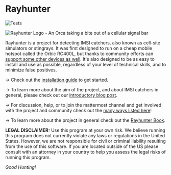 # Rayhunter
![Tests](https://github.com/EFForg/rayhunter/actions/workflows/main.yml/badge.svg)

![Rayhunter Logo - An Orca taking a bite out of a cellular signal bar](https://www.eff.org/files/styles/media_browser_preview/public/banner_library/rayhunter-banner.png)

Rayhunter is a project for detecting IMSI catchers, also known as cell-site simulators or stingrays. It was first designed to run on a cheap mobile hotspot called the Orbic RC400L, but thanks to community efforts can [support some other devices as well](./supported-devices.md).
It's also designed to be as easy to install and use as possible, regardless of your level of technical skills, and to minimize false positives. 

&rarr;  Check out the [installation guide](./installation.md) to get started.

&rarr; To learn more about the aim of the project, and about IMSI catchers in general, please check out our [introductory blog post](https://www.eff.org/deeplinks/2025/03/meet-rayhunter-new-open-source-tool-eff-detect-cellular-spying). 

&rarr; For discussion, help, or to join the mattermost channel and get involved with the project and community check out the [many ways listed here](./support-feedback-community.md)!

&rarr; To learn more about the project in general check out the [Rayhunter Book](https://efforg.github.io/rayhunter/).

**LEGAL DISCLAIMER:** Use this program at your own risk. We believe running this program does not currently violate any laws or regulations in the United States. However, we are not responsible for civil or criminal liability resulting from the use of this software. If you are located outside of the US please consult with an attorney in your country to help you assess the legal risks of running this program.

*Good Hunting!*